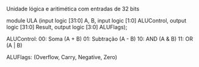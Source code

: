 Unidade lógica e aritimética com entradas de 32 bits

module ULA (input logic [31:0] A, B,
	    input logic [1:0] ALUControl,
	    output logic [31:0] Result,
	    output logic [3:0] ALUFlags);
      
ALUControl: 
        00: Soma (A + B)
        01: Subtração (A - B)
        10: AND (A & B)
        11: OR (A | B)
  
ALUFlags:
        (Overflow, Carry, Negative, Zero)
